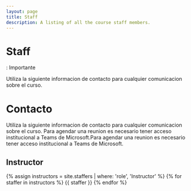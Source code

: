 ```yaml
---
layout: page
title: Staff
description: A listing of all the course staff members.
---
```


# Staff

: Importante

Utiliza la siguiente informacion de contacto para cualquier comunicacion sobre el curso. 
# Contacto

Utiliza la siguiente informacion de contacto para cualquier comunicacion sobre el curso. Para agendar una reunion es necesario tener acceso institucional a Teams de Microsoft.Para agendar una reunion es necesario tener acceso institucional a Teams de Microsoft.

## Instructor

{% assign instructors = site.staffers | where: 'role', 'Instructor' %}
{% for staffer in instructors %}
{{ staffer }}
{% endfor %}

